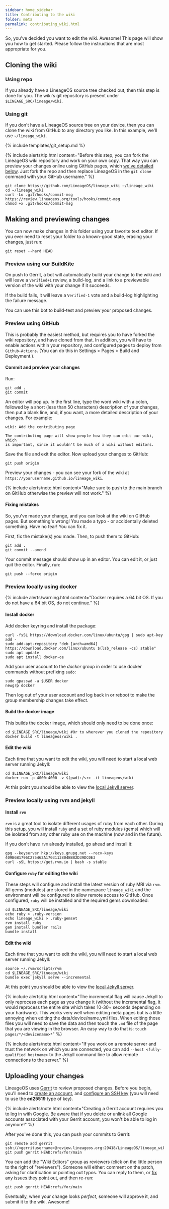 ```yaml
---
sidebar: home_sidebar
title: Contributing to the wiki
folder: meta
permalink: contributing_wiki.html
---
```

So, you've decided you want to edit the wiki. Awesome! This page will show you how to get started. Please follow the instructions that are most appropriate for you.

## Cloning the wiki

### Using repo

If you already have a LineageOS source tree checked out, then this step is done for you. The wiki's git repository is present under `$LINEAGE_SRC/lineage/wiki`.

### Using git

If you don't have a LineageOS source tree on your device, then you can clone the wiki from GitHub to any directory you like. In this example, we'll use `~/lineage_wiki`.

{% include templates/git_setup.md %}

{% include alerts/tip.html content="Before this step, you can fork the LineageOS wiki repository and work on your own copy. That way you can preview your changes online using GitHub pages, which [we've detailed below](#preview-using-github). Just fork the repo and then replace LineageOS in the `git clone` command with your GitHub username." %}

```
git clone https://github.com/LineageOS/lineage_wiki ~/lineage_wiki
cd ~/lineage_wiki
curl -Lo .git/hooks/commit-msg https://review.lineageos.org/tools/hooks/commit-msg
chmod +x .git/hooks/commit-msg
```

## Making and previewing changes

You can now make changes in this folder using your favorite text editor. If you ever need to reset your folder to a known-good state, erasing your changes, just run:

```
git reset --hard HEAD
```

### Preview using our BuildKite

On push to Gerrit, a bot will automatically build your change to the wiki and will leave a `Verified+1` review, a build-log, and a link to a previewable version of the wiki with your change if it succeeds.

If the build fails, it will leave a `Verified-1` vote and a build-log highlighting the failure message.

You can use this bot to build-test and preview your proposed changes.

### Preview using GitHub

This is probably the easiest method, but requires you to have forked the wiki repository, and have cloned from that. In addition, you will have to enable actions within your repository, and configured pages to deploy from `Github-Actions`. (You can do this in Settings > Pages > Build and Deployment.).


#### Commit and preview your changes

Run:

```
git add .
git commit
```

An editor will pop up. In the first line, type the word wiki with a colon, followed by a short (less than 50 characters) description of your changes,
then put a blank line, and, if you want, a more detailed description of your changes. For example:
```
wiki: Add the contributing page

The contributing page will show people how they can edit our wiki, which
is important, since it wouldn't be much of a wiki without editors.
```
Save the file and exit the editor. Now upload your changes to GitHub:

```
git push origin
```

Preview your changes - you can see your fork of the wiki at `https://yourusername.github.io/lineage_wiki`.

{% include alerts/note.html content="Make sure to push to the main branch on GitHub otherwise the preview will not work." %}

#### Fixing mistakes

So, you've made your change, and you can look at the wiki on GitHub pages. But something's wrong!
You made a typo - or accidentally deleted something. Have no fear! You can fix it.

First, fix the mistake(s) you made. Then, to push them to GitHub:

```
git add .
git commit --amend
```

Your commit message should show up in an editor. You can edit it, or just quit the editor.
Finally, run:

```
git push --force origin
```

### Preview locally using docker

{% include alerts/warning.html content="Docker requires a 64 bit OS. If you do not have a 64 bit OS, do not continue." %}

#### Install docker

Add docker keyring and install the package:

```
curl -fsSL https://download.docker.com/linux/ubuntu/gpg | sudo apt-key add -
sudo add-apt-repository "deb [arch=amd64] https://download.docker.com/linux/ubuntu $(lsb_release -cs) stable"
sudo apt update
sudo apt install docker-ce
```

Add your user account to the _docker_ group in order to use docker commands without prefixing `sudo`:

```
sudo gpasswd -a $USER docker
newgrp docker
```

Then log out of your user account and log back in or reboot to make the group membership changes take effect.

#### Build the docker image

This builds the docker image, which should only need to be done once:

```
cd $LINEAGE_SRC/lineage/wiki #Or to wherever you cloned the repository
docker build -t lineageos/wiki .
```

#### Edit the wiki

Each time that you want to edit the wiki, you will need to start a local web server running Jekyll:

```
cd $LINEAGE_SRC/lineage/wiki
docker run -p 4000:4000 -v $(pwd):/src -it lineageos/wiki
```

At this point you should be able to view the [local Jekyll server](http://127.0.0.1:4000).

### Preview locally using rvm and jekyll

#### Install `rvm`

`rvm` is a great tool to isolate different usages of ruby from each other. During this setup, you will install `ruby` and a set of ruby modules (gems) which will be isolated from any other ruby use on the machine (now and in the future).

If you don't have `rvm` already installed, go ahead and install it:

```
gpg --keyserver hkp://keys.gnupg.net --recv-keys 409B6B1796C275462A1703113804BB82D39DC0E3
curl -sSL https://get.rvm.io | bash -s stable
```

#### Configure `ruby` for editing the wiki

These steps will configure and install the latest version of ruby MRI via `rvm`. All gems (modules) are stored in the namespace `lineage_wiki` and the environment will be configured to allow remote access to GitHub. Once configured, `ruby` will be installed and the required gems downloaded:

```
cd $LINEAGE_SRC/lineage/wiki
echo ruby > .ruby-version
echo lineage_wiki > .ruby-gemset
rvm install ruby
gem install bundler rails
bundle install
```

#### Edit the wiki

Each time that you want to edit the wiki, you will need to start a local web server running Jekyll:

```
source ~/.rvm/scripts/rvm
cd $LINEAGE_SRC/lineage/wiki
bundle exec jekyll serve --incremental
```

At this point you should be able to view the [local Jekyll server](http://127.0.0.1:4000).

{% include alerts/tip.html content="The incremental flag will cause Jekyll to only reprocess each page as you change it (without the incremental flag, it would reprocess the entire site which takes 10-30+ seconds depending on your hardware). This works very well when editing meta pages but is a little annoying when editing the data/device/name.yml files. When editing those files you will need to save the data and then touch the `.md` file of the page that you are viewing in the browser. An easy way to do that is: `touch pages/*/<devicename>*`" %}

{% include alerts/note.html content="If you work on a remote server and trust the network on which you are connected, you can add `--host <fully-qualified hostname>` to the Jekyll command line to allow remote connections to the server." %}


## Uploading your changes

LineageOS uses [Gerrit](https://review.lineageos.org/) to review proposed changes. Before you begin,
you'll need to [create an account](https://review.lineageos.org/login/%23%2Fregister%2Fq%2Fstatus%3Aopen),
and [configure an SSH key](https://review.lineageos.org/Documentation/user-upload.html#ssh) (you will need to use the **ed25519** type of key).

{% include alerts/note.html content="Creating a Gerrit account requires you to log in with Google. Be aware that if you delete or unlink all Google accounts associated with your Gerrit account, you won't be able to log in anymore!" %}

After you've done this, you can push your commits to Gerrit:

```
git remote add gerrit ssh://<gerritusername>@review.lineageos.org:29418/LineageOS/lineage_wiki
git push gerrit HEAD:refs/for/main
```

You can add the "Wiki Editors" group as reviewers (click on the little person to the right of "reviewers").
Someone will either: comment on the patch, asking for clarification or pointing out typos.
You can reply to them, or [fix any issues they point out](#fixing-mistakes), and then re-run:

```
git push gerrit HEAD:refs/for/main
```

Eventually, when your change looks _perfect_, someone will approve it, and submit it to the wiki. Awesome!
